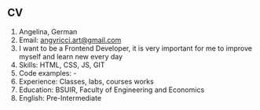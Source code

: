 ## CV
 
1. Angelina, German
2. Email: [angyricci.art@gmail.com](mailto:angyricci.art@gmail.com)
3. I want to be a Frontend Developer, it is very important for me to improve myself 
and learn new every day
4. Skills: HTML, CSS, JS, GIT 
5. Code examples: -
6. Experience: Classes, labs, courses works  
7. Education: BSUIR, Faculty of Engineering and Economics
8. English: Pre-Intermediate